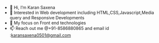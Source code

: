 - 👋 Hi, I’m Karan Saxena
- 👀 Interested in Web development including HTML,CSS,Javascript,Media query and Responsive Developments
- 🌱 My focus on Front end technologies
- 📫 Reach out me @+91-8586880865 and email id :karansaxena0501@gmail.com
